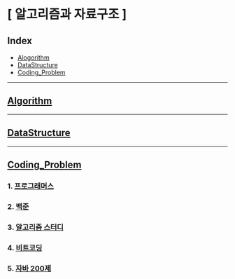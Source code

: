 # [ 알고리즘과 자료구조 ]

## Index

- [Alogorithm](#Algorithm)
- [DataStructure](#DataStructure)
- [Coding_Problem](#Coding_Problem)

---

## [Algorithm](./Algorithm)

---

## [DataStructure](./DataStructure)

---

## [Coding_Problem](./Coding_Problem)

### 1. [프로그래머스](./Coding_Problem/programmers/src/)

### 2. [백준](./Coding_Problem/baekjoon/src/)

### 3. [알고리즘 스터디](./Coding_Problem/algorithm_study/src/)

### 4. [비트코딩](./Coding_Problem/beatcoding/src/)

### 5. [자바 200제](./Coding_Problem/practice200/src/)



